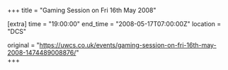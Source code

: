 +++
title = "Gaming Session on Fri 16th May 2008"

[extra]
time = "19:00:00"
end_time = "2008-05-17T07:00:00Z"
location = "DCS"

original = "https://uwcs.co.uk/events/gaming-session-on-fri-16th-may-2008-1474489008876/"    
+++



